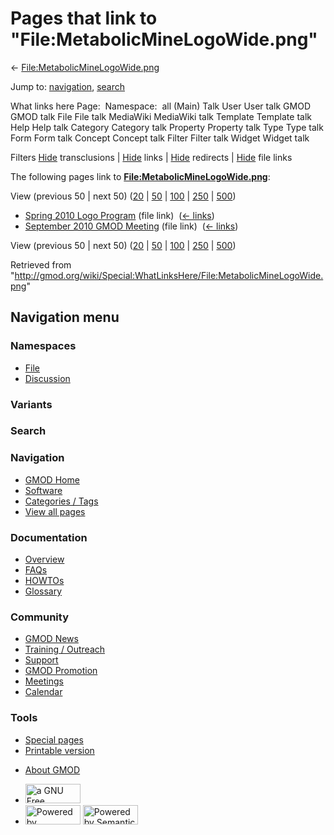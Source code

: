 <div id="mw-page-base" class="noprint">

</div>

<div id="mw-head-base" class="noprint">

</div>

<div id="content" class="mw-body" role="main">

<span id="top"></span>

<div id="mw-js-message" style="display:none;">

</div>



# <span dir="auto">Pages that link to "File:MetabolicMineLogoWide.png"</span>

<div id="bodyContent">

<div id="contentSub">

←
[File:MetabolicMineLogoWide.png](/wiki/File:MetabolicMineLogoWide.png "File:MetabolicMineLogoWide.png")

</div>

<div id="jump-to-nav" class="mw-jump">

Jump to: [navigation](#mw-navigation), [search](#p-search)

</div>

<div id="mw-content-text">

What links here Page:  Namespace:  all (Main) Talk User User talk GMOD
GMOD talk File File talk MediaWiki MediaWiki talk Template Template talk
Help Help talk Category Category talk Property Property talk Type Type
talk Form Form talk Concept Concept talk Filter Filter talk Widget
Widget talk

Filters
[Hide](/mediawiki/index.php?title=Special:WhatLinksHere/File:MetabolicMineLogoWide.png&hidetrans=1 "Special:WhatLinksHere/File:MetabolicMineLogoWide.png")
transclusions \|
[Hide](/mediawiki/index.php?title=Special:WhatLinksHere/File:MetabolicMineLogoWide.png&hidelinks=1 "Special:WhatLinksHere/File:MetabolicMineLogoWide.png")
links \|
[Hide](/mediawiki/index.php?title=Special:WhatLinksHere/File:MetabolicMineLogoWide.png&hideredirs=1 "Special:WhatLinksHere/File:MetabolicMineLogoWide.png")
redirects \|
[Hide](/mediawiki/index.php?title=Special:WhatLinksHere/File:MetabolicMineLogoWide.png&hideimages=1 "Special:WhatLinksHere/File:MetabolicMineLogoWide.png")
file links

The following pages link to
**[File:MetabolicMineLogoWide.png](/wiki/File:MetabolicMineLogoWide.png "File:MetabolicMineLogoWide.png")**:

View (previous 50 \| next 50)
([20](/mediawiki/index.php?title=Special:WhatLinksHere/File:MetabolicMineLogoWide.png&limit=20 "Special:WhatLinksHere/File:MetabolicMineLogoWide.png")
\|
[50](/mediawiki/index.php?title=Special:WhatLinksHere/File:MetabolicMineLogoWide.png&limit=50 "Special:WhatLinksHere/File:MetabolicMineLogoWide.png")
\|
[100](/mediawiki/index.php?title=Special:WhatLinksHere/File:MetabolicMineLogoWide.png&limit=100 "Special:WhatLinksHere/File:MetabolicMineLogoWide.png")
\|
[250](/mediawiki/index.php?title=Special:WhatLinksHere/File:MetabolicMineLogoWide.png&limit=250 "Special:WhatLinksHere/File:MetabolicMineLogoWide.png")
\|
[500](/mediawiki/index.php?title=Special:WhatLinksHere/File:MetabolicMineLogoWide.png&limit=500 "Special:WhatLinksHere/File:MetabolicMineLogoWide.png"))

- [Spring 2010 Logo
  Program](/wiki/Spring_2010_Logo_Program "Spring 2010 Logo Program")
  (file link) ‎ <span class="mw-whatlinkshere-tools">([←
  links](/mediawiki/index.php?title=Special:WhatLinksHere&target=Spring+2010+Logo+Program "Special:WhatLinksHere"))</span>
- [September 2010 GMOD
  Meeting](/wiki/September_2010_GMOD_Meeting "September 2010 GMOD Meeting")
  (file link) ‎ <span class="mw-whatlinkshere-tools">([←
  links](/mediawiki/index.php?title=Special:WhatLinksHere&target=September+2010+GMOD+Meeting "Special:WhatLinksHere"))</span>

View (previous 50 \| next 50)
([20](/mediawiki/index.php?title=Special:WhatLinksHere/File:MetabolicMineLogoWide.png&limit=20 "Special:WhatLinksHere/File:MetabolicMineLogoWide.png")
\|
[50](/mediawiki/index.php?title=Special:WhatLinksHere/File:MetabolicMineLogoWide.png&limit=50 "Special:WhatLinksHere/File:MetabolicMineLogoWide.png")
\|
[100](/mediawiki/index.php?title=Special:WhatLinksHere/File:MetabolicMineLogoWide.png&limit=100 "Special:WhatLinksHere/File:MetabolicMineLogoWide.png")
\|
[250](/mediawiki/index.php?title=Special:WhatLinksHere/File:MetabolicMineLogoWide.png&limit=250 "Special:WhatLinksHere/File:MetabolicMineLogoWide.png")
\|
[500](/mediawiki/index.php?title=Special:WhatLinksHere/File:MetabolicMineLogoWide.png&limit=500 "Special:WhatLinksHere/File:MetabolicMineLogoWide.png"))

</div>

<div class="printfooter">

Retrieved from
"<http://gmod.org/wiki/Special:WhatLinksHere/File:MetabolicMineLogoWide.png>"

</div>

<div id="catlinks" class="catlinks catlinks-allhidden">

</div>

<div class="visualClear">

</div>

</div>

</div>

<div id="mw-navigation">

## Navigation menu

<div id="mw-head">



<div id="left-navigation">

<div id="p-namespaces" class="vectorTabs" role="navigation"
aria-labelledby="p-namespaces-label">

### Namespaces

- <span id="ca-nstab-image"><a href="/wiki/File:MetabolicMineLogoWide.png" accesskey="c"
  title="View the file page [c]">File</a></span>
- <span id="ca-talk"><a
  href="/mediawiki/index.php?title=File_talk:MetabolicMineLogoWide.png&amp;action=edit&amp;redlink=1"
  accesskey="t"
  title="Discussion about the content page [t]">Discussion</a></span>

</div>

<div id="p-variants" class="vectorMenu emptyPortlet" role="navigation"
aria-labelledby="p-variants-label">

### 

### Variants[](#)

<div class="menu">

</div>

</div>

</div>

<div id="right-navigation">





</div>

<div id="p-search" role="search">

### Search

<div id="simpleSearch">

</div>

</div>

</div>

</div>

<div id="mw-panel">

<div id="p-logo" role="banner">

<a href="/wiki/Main_Page"
style="background-image: url(http://gmod.org/images/GMOD-cogs.png);"
title="Visit the main page"></a>

</div>

<div id="p-Navigation" class="portal" role="navigation"
aria-labelledby="p-Navigation-label">

### Navigation

<div class="body">

- <span id="n-GMOD-Home">[GMOD Home](/wiki/Main_Page)</span>
- <span id="n-Software">[Software](/wiki/GMOD_Components)</span>
- <span id="n-Categories-.2F-Tags">[Categories /
  Tags](/wiki/Categories)</span>
- <span id="n-View-all-pages">[View all
  pages](/wiki/Special:AllPages)</span>

</div>

</div>

<div id="p-Documentation" class="portal" role="navigation"
aria-labelledby="p-Documentation-label">

### Documentation

<div class="body">

- <span id="n-Overview">[Overview](/wiki/Overview)</span>
- <span id="n-FAQs">[FAQs](/wiki/Category:FAQ)</span>
- <span id="n-HOWTOs">[HOWTOs](/wiki/Category:HOWTO)</span>
- <span id="n-Glossary">[Glossary](/wiki/Glossary)</span>

</div>

</div>

<div id="p-Community" class="portal" role="navigation"
aria-labelledby="p-Community-label">

### Community

<div class="body">

- <span id="n-GMOD-News">[GMOD News](/wiki/GMOD_News)</span>
- <span id="n-Training-.2F-Outreach">[Training /
  Outreach](/wiki/Training_and_Outreach)</span>
- <span id="n-Support">[Support](/wiki/Support)</span>
- <span id="n-GMOD-Promotion">[GMOD
  Promotion](/wiki/GMOD_Promotion)</span>
- <span id="n-Meetings">[Meetings](/wiki/Meetings)</span>
- <span id="n-Calendar">[Calendar](/wiki/Calendar)</span>

</div>

</div>

<div id="p-tb" class="portal" role="navigation"
aria-labelledby="p-tb-label">

### Tools

<div class="body">

- <span id="t-specialpages"><a href="/wiki/Special:SpecialPages" accesskey="q"
  title="A list of all special pages [q]">Special pages</a></span>
- <span id="t-print"><a
  href="/mediawiki/index.php?title=Special:WhatLinksHere/File:MetabolicMineLogoWide.png&amp;printable=yes"
  rel="alternate" accesskey="p"
  title="Printable version of this page [p]">Printable version</a></span>

</div>

</div>

</div>

</div>

<div id="footer" role="contentinfo">

- <span id="footer-places-about">[About
  GMOD](/wiki/GMOD:About "GMOD:About")</span>

<!-- -->

- <span id="footer-copyrightico">[<img src="http://www.gnu.org/graphics/gfdl-logo-small.png" width="88"
  height="31" alt="a GNU Free Documentation License" />](http://www.gnu.org/licenses/fdl-1.3.html)</span>
- <span id="footer-poweredbyico">[<img src="/mediawiki/skins/common/images/poweredby_mediawiki_88x31.png"
  width="88" height="31" alt="Powered by MediaWiki" />](//www.mediawiki.org/)
  [<img
  src="/mediawiki/extensions/SemanticMediaWiki/includes/../resources/images/smw_button.png"
  width="88" height="31" alt="Powered by Semantic MediaWiki" />](https://www.semantic-mediawiki.org/wiki/Semantic_MediaWiki)</span>

<div style="clear:both">

</div>

</div>
